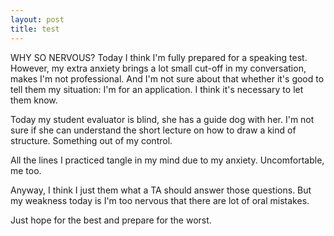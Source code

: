 ```yaml
---
layout: post
title: test
---
```


WHY SO NERVOUS?
Today I think I'm fully prepared for a speaking test.
However, my extra anxiety brings a lot small cut-off in my conversation, makes I'm not professional. And I'm not sure about that whether it's good to tell them my situation: I'm for an application. I think it's necessary to let them know. 

Today my student evaluator is blind, she has a guide dog with her. I'm not sure if she can understand the short lecture on how to draw a kind of structure. Something out of my control.

All the lines I practiced tangle in my mind due to my anxiety. Uncomfortable, me too.

Anyway, I think I just them what a TA should answer those questions. But my weakness today is I'm too nervous that there are lot of oral mistakes.

Just hope for the best and prepare for the worst.